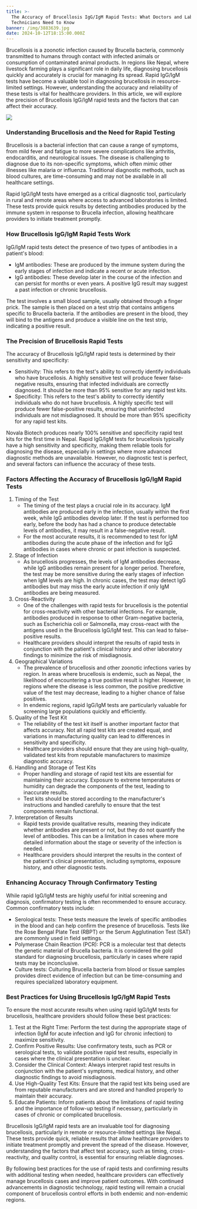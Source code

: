 ```yaml
---
title: >-
  The Accuracy of Brucellosis IgG/IgM Rapid Tests: What Doctors and Lab
  Technicians Need to Know
banner: /img/3883639.jpg
date: 2024-10-12T18:15:00.000Z
---
```


Brucellosis is a zoonotic infection caused by Brucella bacteria, commonly transmitted to humans through contact with infected animals or consumption of contaminated animal products. In regions like Nepal, where livestock farming plays a significant role in daily life, diagnosing brucellosis quickly and accurately is crucial for managing its spread. Rapid IgG/IgM tests have become a valuable tool in diagnosing brucellosis in resource-limited settings. However, understanding the accuracy and reliability of these tests is vital for healthcare providers. In this article, we will explore the precision of Brucellosis IgG/IgM rapid tests and the factors that can affect their accuracy.

![](/img/3883639.jpg)

### Understanding Brucellosis and the Need for Rapid Testing

Brucellosis is a bacterial infection that can cause a range of symptoms, from mild fever and fatigue to more severe complications like arthritis, endocarditis, and neurological issues. The disease is challenging to diagnose due to its non-specific symptoms, which often mimic other illnesses like malaria or influenza. Traditional diagnostic methods, such as blood cultures, are time-consuming and may not be available in all healthcare settings.

Rapid IgG/IgM tests have emerged as a critical diagnostic tool, particularly in rural and remote areas where access to advanced laboratories is limited. These tests provide quick results by detecting antibodies produced by the immune system in response to Brucella infection, allowing healthcare providers to initiate treatment promptly.

### How Brucellosis IgG/IgM Rapid Tests Work

IgG/IgM rapid tests detect the presence of two types of antibodies in a patient's blood:

* IgM antibodies: These are produced by the immune system during the early stages of infection and indicate a recent or acute infection.
* IgG antibodies: These develop later in the course of the infection and can persist for months or even years. A positive IgG result may suggest a past infection or chronic brucellosis.

The test involves a small blood sample, usually obtained through a finger prick. The sample is then placed on a test strip that contains antigens specific to Brucella bacteria. If the antibodies are present in the blood, they will bind to the antigens and produce a visible line on the test strip, indicating a positive result.

### The Precision of Brucellosis Rapid Tests

The accuracy of Brucellosis IgG/IgM rapid tests is determined by their sensitivity and specificity:

* Sensitivity: This refers to the test's ability to correctly identify individuals who have brucellosis. A highly sensitive test will produce fewer false-negative results, ensuring that infected individuals are correctly diagnosed. It should be more than 95% sensitive for any rapid test kits.
* Specificity: This refers to the test's ability to correctly identify individuals who do not have brucellosis. A highly specific test will produce fewer false-positive results, ensuring that uninfected individuals are not misdiagnosed.  It should be more than 95% specificity for any rapid test kits.

Novala Biotech produces nearly 100% sensitive and specificity rapid test kits for the first time in Nepal. Rapid IgG/IgM tests for brucellosis typically have a high sensitivity and specificity, making them reliable tools for diagnosing the disease, especially in settings where more advanced diagnostic methods are unavailable. However, no diagnostic test is perfect, and several factors can influence the accuracy of these tests.

### Factors Affecting the Accuracy of Brucellosis IgG/IgM Rapid Tests

1. Timing of the Test
   * The timing of the test plays a crucial role in its accuracy. IgM antibodies are produced early in the infection, usually within the first week, while IgG antibodies develop later. If the test is performed too early, before the body has had a chance to produce detectable levels of antibodies, it may result in a false-negative result.
   * For the most accurate results, it is recommended to test for IgM antibodies during the acute phase of the infection and for IgG antibodies in cases where chronic or past infection is suspected.
2. Stage of Infection
   * As brucellosis progresses, the levels of IgM antibodies decrease, while IgG antibodies remain present for a longer period. Therefore, the test may be more sensitive during the early stages of infection when IgM levels are high. In chronic cases, the test may detect IgG antibodies but may miss the early acute infection if only IgM antibodies are being measured.
3. Cross-Reactivity
   * One of the challenges with rapid tests for brucellosis is the potential for cross-reactivity with other bacterial infections. For example, antibodies produced in response to other Gram-negative bacteria, such as Escherichia coli or Salmonella, may cross-react with the antigens used in the Brucellosis IgG/IgM test. This can lead to false-positive results.
   * Healthcare providers should interpret the results of rapid tests in conjunction with the patient's clinical history and other laboratory findings to minimize the risk of misdiagnosis.
4. Geographical Variations
   * The prevalence of brucellosis and other zoonotic infections varies by region. In areas where brucellosis is endemic, such as Nepal, the likelihood of encountering a true positive result is higher. However, in regions where the disease is less common, the positive predictive value of the test may decrease, leading to a higher chance of false positives.
   * In endemic regions, rapid IgG/IgM tests are particularly valuable for screening large populations quickly and efficiently.
5. Quality of the Test Kit
   * The reliability of the test kit itself is another important factor that affects accuracy. Not all rapid test kits are created equal, and variations in manufacturing quality can lead to differences in sensitivity and specificity.
   * Healthcare providers should ensure that they are using high-quality, validated test kits from reputable manufacturers to maximize diagnostic accuracy.
6. Handling and Storage of Test Kits
   * Proper handling and storage of rapid test kits are essential for maintaining their accuracy. Exposure to extreme temperatures or humidity can degrade the components of the test, leading to inaccurate results.
   * Test kits should be stored according to the manufacturer's instructions and handled carefully to ensure that the test components remain functional.
7. Interpretation of Results
   * Rapid tests provide qualitative results, meaning they indicate whether antibodies are present or not, but they do not quantify the level of antibodies. This can be a limitation in cases where more detailed information about the stage or severity of the infection is needed.
   * Healthcare providers should interpret the results in the context of the patient's clinical presentation, including symptoms, exposure history, and other diagnostic tests.

### Enhancing Accuracy Through Confirmatory Testing

While rapid IgG/IgM tests are highly useful for initial screening and diagnosis, confirmatory testing is often recommended to ensure accuracy. Common confirmatory tests include:

* Serological tests: These tests measure the levels of specific antibodies in the blood and can help confirm the presence of brucellosis. Tests like the Rose Bengal Plate Test (RBPT) or the Serum Agglutination Test (SAT) are commonly used in field settings.
* Polymerase Chain Reaction (PCR): PCR is a molecular test that detects the genetic material of Brucella bacteria. It is considered the gold standard for diagnosing brucellosis, particularly in cases where rapid tests may be inconclusive.
* Culture tests: Culturing Brucella bacteria from blood or tissue samples provides direct evidence of infection but can be time-consuming and requires specialized laboratory equipment.

### Best Practices for Using Brucellosis IgG/IgM Rapid Tests

To ensure the most accurate results when using rapid IgG/IgM tests for brucellosis, healthcare providers should follow these best practices:

1. Test at the Right Time: Perform the test during the appropriate stage of infection (IgM for acute infection and IgG for chronic infection) to maximize sensitivity.
2. Confirm Positive Results: Use confirmatory tests, such as PCR or serological tests, to validate positive rapid test results, especially in cases where the clinical presentation is unclear.
3. Consider the Clinical Context: Always interpret rapid test results in conjunction with the patient's symptoms, medical history, and other diagnostic findings to avoid misdiagnosis.
4. Use High-Quality Test Kits: Ensure that the rapid test kits being used are from reputable manufacturers and are stored and handled properly to maintain their accuracy.
5. Educate Patients: Inform patients about the limitations of rapid testing and the importance of follow-up testing if necessary, particularly in cases of chronic or complicated brucellosis.

Brucellosis IgG/IgM rapid tests are an invaluable tool for diagnosing brucellosis, particularly in remote or resource-limited settings like Nepal. These tests provide quick, reliable results that allow healthcare providers to initiate treatment promptly and prevent the spread of the disease. However, understanding the factors that affect test accuracy, such as timing, cross-reactivity, and quality control, is essential for ensuring reliable diagnoses.

By following best practices for the use of rapid tests and confirming results with additional testing when needed, healthcare providers can effectively manage brucellosis cases and improve patient outcomes. With continued advancements in diagnostic technology, rapid testing will remain a crucial component of brucellosis control efforts in both endemic and non-endemic regions.
